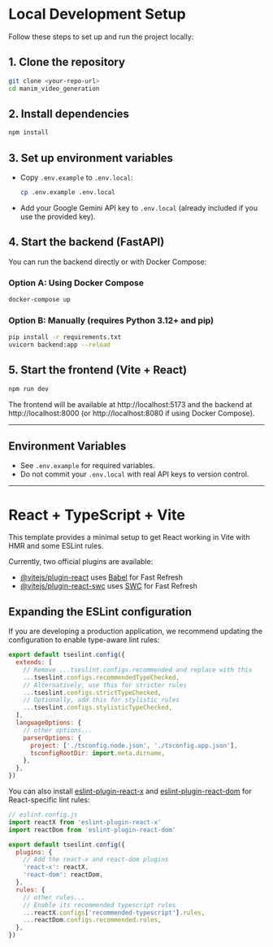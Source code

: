 # Local Development Setup

Follow these steps to set up and run the project locally:

## 1. Clone the repository
```sh
git clone <your-repo-url>
cd manim_video_generation
```

## 2. Install dependencies
```sh
npm install
```

## 3. Set up environment variables
- Copy `.env.example` to `.env.local`:
  ```sh
  cp .env.example .env.local
  ```
- Add your Google Gemini API key to `.env.local` (already included if you use the provided key).

## 4. Start the backend (FastAPI)
You can run the backend directly or with Docker Compose:

### Option A: Using Docker Compose
```sh
docker-compose up
```

### Option B: Manually (requires Python 3.12+ and pip)
```sh
pip install -r requirements.txt
uvicorn backend:app --reload
```

## 5. Start the frontend (Vite + React)
```sh
npm run dev
```

The frontend will be available at http://localhost:5173 and the backend at http://localhost:8000 (or http://localhost:8080 if using Docker Compose).

---

## Environment Variables
- See `.env.example` for required variables.
- Do not commit your `.env.local` with real API keys to version control.

---

# React + TypeScript + Vite

This template provides a minimal setup to get React working in Vite with HMR and some ESLint rules.

Currently, two official plugins are available:

- [@vitejs/plugin-react](https://github.com/vitejs/vite-plugin-react/blob/main/packages/plugin-react) uses [Babel](https://babeljs.io/) for Fast Refresh
- [@vitejs/plugin-react-swc](https://github.com/vitejs/vite-plugin-react/blob/main/packages/plugin-react-swc) uses [SWC](https://swc.rs/) for Fast Refresh

## Expanding the ESLint configuration

If you are developing a production application, we recommend updating the configuration to enable type-aware lint rules:

```js
export default tseslint.config({
  extends: [
    // Remove ...tseslint.configs.recommended and replace with this
    ...tseslint.configs.recommendedTypeChecked,
    // Alternatively, use this for stricter rules
    ...tseslint.configs.strictTypeChecked,
    // Optionally, add this for stylistic rules
    ...tseslint.configs.stylisticTypeChecked,
  ],
  languageOptions: {
    // other options...
    parserOptions: {
      project: ['./tsconfig.node.json', './tsconfig.app.json'],
      tsconfigRootDir: import.meta.dirname,
    },
  },
})
```

You can also install [eslint-plugin-react-x](https://github.com/Rel1cx/eslint-react/tree/main/packages/plugins/eslint-plugin-react-x) and [eslint-plugin-react-dom](https://github.com/Rel1cx/eslint-react/tree/main/packages/plugins/eslint-plugin-react-dom) for React-specific lint rules:

```js
// eslint.config.js
import reactX from 'eslint-plugin-react-x'
import reactDom from 'eslint-plugin-react-dom'

export default tseslint.config({
  plugins: {
    // Add the react-x and react-dom plugins
    'react-x': reactX,
    'react-dom': reactDom,
  },
  rules: {
    // other rules...
    // Enable its recommended typescript rules
    ...reactX.configs['recommended-typescript'].rules,
    ...reactDom.configs.recommended.rules,
  },
})
```
